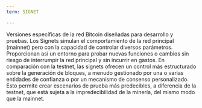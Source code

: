 ```yaml
---
term: SIGNET

---
```

Versiones específicas de la red Bitcoin diseñadas para desarrollo y pruebas. Los Signets simulan el comportamiento de la red principal (mainnet) pero con la capacidad de controlar diversos parámetros. Proporcionan así un entorno para probar nuevas funciones o cambios sin riesgo de interrumpir la red principal y sin incurrir en gastos. En comparación con la testnet, las signets ofrecen un control más estructurado sobre la generación de bloques, a menudo gestionado por una o varias entidades de confianza o por un mecanismo de consenso personalizado. Esto permite crear escenarios de prueba más predecibles, a diferencia de la testnet, que está sujeta a la impredecibilidad de la minería, del mismo modo que la mainnet.